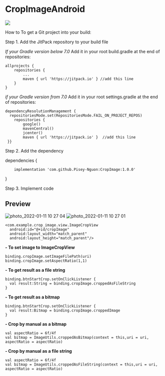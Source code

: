 

# CropImageAndroid
[![](https://jitpack.io/v/Pisey-Nguon/CropImage.svg)](https://jitpack.io/#Pisey-Nguon/CropImage)

How to
To get a Git project into your build:

Step 1. Add the JitPack repository to your build file

*If your Gradle version below 7.0*
Add it in your root build.gradle at the end of repositories:

	allprojects {
		repositories {
			...
			maven { url 'https://jitpack.io' } //add this line
		}
	}

*if your Gradle version from 7.0*
Add it in your root settings.gradle at the end of repositories:

    dependencyResolutionManagement {  
      repositoriesMode.set(RepositoriesMode.FAIL_ON_PROJECT_REPOS)  
        repositories {
	        google()  
            mavenCentral()  
            jcenter()  
            maven { url 'https://jitpack.io' }  //add this line
     }}

Step 2. Add the dependency

dependencies {

        implementation 'com.github.Pisey-Nguon:CropImage:1.0.0'

}

Step 3. Implement code

## Preview
![photo_2022-01-11 10 27 04](https://user-images.githubusercontent.com/47247206/148876293-5fed327b-b487-490d-86e7-6fc1bdfc96bf.jpeg)
![photo_2022-01-11 10 27 01](https://user-images.githubusercontent.com/47247206/148876310-fe1f643c-48b6-442f-b59a-87e28aafc673.jpeg)


    <com.example.crop_image.view.ImageCropView  
      android:id="@+id/cropImage"  
      android:layout_width="match_parent"  
      android:layout_height="match_parent"/>
**- To set image to ImageCropView**

    binding.cropImage.setImageFilePath(uri)
    binding.cropImage.setAspectRatio(1,1)

**- To get result as a file string**

    binding.btnStartCrop.setOnClickListener {  
      val result:String = binding.cropImage.croppedAsFileString
    }
    
**- To get result as a bitmap**

    binding.btnStartCrop.setOnClickListener {  
      val result:Bitmap = binding.cropImage.croppedImage
    }
    
       

**- Crop by manual as a bitmap**

    val aspectRatio = 6f/4f  
    val bitmap = ImageUtils.croppedAsBitmap(context = this,uri = uri, aspectRatio = aspectRatio)

**- Crop by manual as a file string**

    val aspectRatio = 6f/4f  
    val bitmap = ImageUtils.croppedAsFileString(context = this,uri = uri, aspectRatio = aspectRatio)
